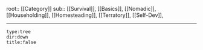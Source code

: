 
root:: [[Category]]
sub:: [[Survival]], [[Basics]], [[Nomadic]], [[Householding]], [[Homesteading]], [[Terratory]], [[Self-Dev]], 

---


```breadcrumbs
type:tree
dir:down
title:false
```